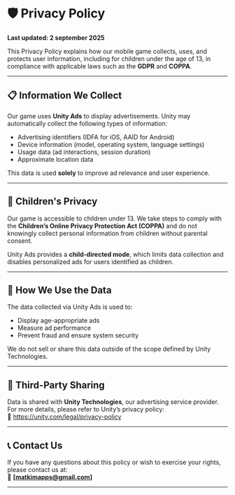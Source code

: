# 🛡️ Privacy Policy

**Last updated: 2 september 2025**

This Privacy Policy explains how our mobile game collects, uses, and protects user information, including for children under the age of 13, in compliance with applicable laws such as the **GDPR** and **COPPA**.

---

## 📋 Information We Collect

Our game uses **Unity Ads** to display advertisements. Unity may automatically collect the following types of information:

- Advertising identifiers (IDFA for iOS, AAID for Android)
- Device information (model, operating system, language settings)
- Usage data (ad interactions, session duration)
- Approximate location data

This data is used **solely** to improve ad relevance and user experience.

---

## 👶 Children's Privacy

Our game is accessible to children under 13. We take steps to comply with the **Children’s Online Privacy Protection Act (COPPA)** and do not knowingly collect personal information from children without parental consent.

Unity Ads provides a **child-directed mode**, which limits data collection and disables personalized ads for users identified as children.

---

## 🎯 How We Use the Data

The data collected via Unity Ads is used to:

- Display age-appropriate ads
- Measure ad performance
- Prevent fraud and ensure system security

We do not sell or share this data outside of the scope defined by Unity Technologies.

---

## 🧩 Third-Party Sharing

Data is shared with **Unity Technologies**, our advertising service provider. For more details, please refer to Unity’s privacy policy:  
🔗 https://unity.com/legal/privacy-policy

---

## 📞 Contact Us

If you have any questions about this policy or wish to exercise your rights, please contact us at:  
📧 **[matkimapps@gmail.com]**

---

